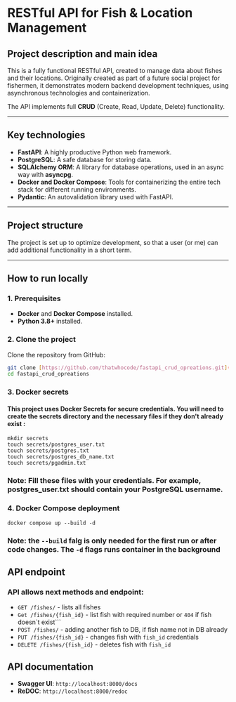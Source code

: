 # RESTful API for Fish & Location Management

## Project description and main idea
This is a fully functional RESTful API, created to manage data about fishes and their locations. Originally created as part of a future social project for fishermen, it demonstrates modern backend development techniques, using asynchronous technologies and containerization.

The API implements full **CRUD** (Create, Read, Update, Delete) functionality.

---

## Key technologies

- **FastAPI**: A highly productive Python web framework.
- **PostgreSQL**: A safe database for storing data.
- **SQLAlchemy ORM**: A library for database operations, used in an async way with **asyncpg**.
- **Docker and Docker Compose**: Tools for containerizing the entire tech stack for different running environments.
- **Pydantic**: An autovalidation library used with FastAPI.

---

## Project structure

The project is set up to optimize development, so that a user (or me) can add additional functionality in a short term.

---

## How to run locally

### 1. Prerequisites
- **Docker** and **Docker Compose** installed.
- **Python 3.8+** installed.

### 2. Clone the project
Clone the repository from GitHub:
```bash
git clone [https://github.com/thatwhocode/fastapi_crud_opreations.git](https://github.com/thatwhocode/fastapi_crud_opreations.git)
cd fastapi_crud_opreations
```

### 3. Docker secrets
#### This project uses Docker Secrets for secure credentials. You will need to create the secrets directory and the necessary files if they don't already exist :
```
mkdir secrets
touch secrets/postgres_user.txt
touch secrets/postgres.txt
touch secrets/postgres_db_name.txt
touch secrets/pgadmin.txt
```
### Note: Fill these files with your credentials. For example, postgres_user.txt should contain your PostgreSQL username.

### 4. Docker Compose deployment
```
docker compose up --build -d

```
### **Note:** the ```--build``` falg is only needed for the first run or after code changes. The ```-d``` flags runs container in the background

## API endpoint
### API allows next methods and endpoint:
 - ```GET /fishes/``` - lists all fishes
 - ```Get /fishes/{fish_id}``` - list fish with required number or ```404``` if fish doesn`t exist```
 - ```POST /fishes/``` - adding another fish to DB, if fish name not in DB already
 - ```PUT /fishes/{fish_id}``` - changes fish with ```fish_id``` credentials
 - ```DELETE /fishes/{fish_id}``` - deletes fish with ```fish_id```
## API documentation
 - **Swagger UI**: ```http://localhost:8000/docs```
 - **ReDOC**: ```http://localhost:8000/redoc```





